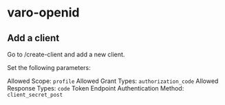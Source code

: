 # varo-openid

## Add a client
Go to /create-client and add a new client.

Set the following parameters:

Allowed Scope: `profile`
Allowed Grant Types: `authorization_code`
Allowed Response Types: `code`
Token Endpoint Authentication Method: `client_secret_post`

